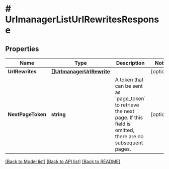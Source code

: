 # # UrlmanagerListUrlRewritesResponse


## Properties 


Name | Type | Description | Notes
------------ | ------------- | ------------- | -------------
**UrlRewrites**| [**[]UrlmanagerUrlRewrite**](UrlmanagerUrlRewrite.md) |   | [optional]
**NextPageToken**| **string** | A token that can be sent as &#x60;page_token&#x60; to retrieve the next page. If this field is omitted, there are no subsequent pages.  | [optional]


[[Back to Model list]](../../README.md#models) [[Back to API list]](../../README.md#endpoints) [[Back to README]](../../README.md)


